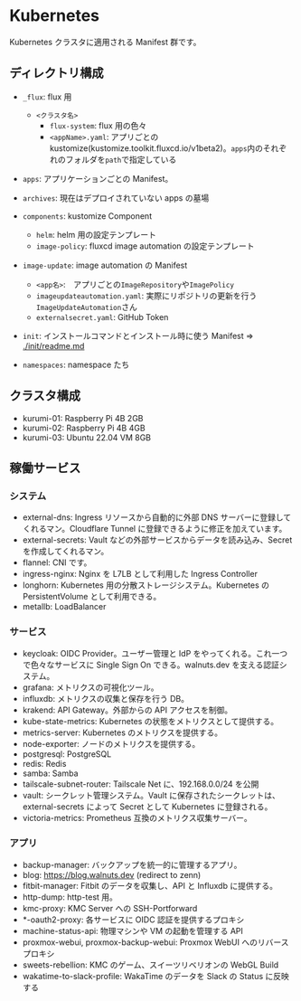 # Kubernetes

Kubernetes クラスタに適用される Manifest 群です。

## ディレクトリ構成

- `_flux`: flux 用
  - `<クラスタ名>`
    - `flux-system`: flux 用の色々
    - `<appName>.yaml`: アプリごとの kustomize(kustomize.toolkit.fluxcd.io/v1beta2)。`apps`内のそれぞれのフォルダを`path`で指定している
- `apps`: アプリケーションごとの Manifest。
- `archives`: 現在はデプロイされていない apps の墓場
- `components`: kustomize Component
  - `helm`: helm 用の設定テンプレート
  - `image-policy`: fluxcd image automation の設定テンプレート
- `image-update`: image automation の Manifest

  - `<app名>`:　アプリごとの`ImageRepository`や`ImagePolicy`
  - `imageupdateautomation.yaml`: 実際にリポジトリの更新を行う`ImageUpdateAutomation`さん
  - `externalsecret.yaml`: GitHub Token

- `init`: インストールコマンドとインストール時に使う Manifest ⇒ [./init/readme.md](./init/readme.md)
- `namespaces`: namespace たち

## クラスタ構成

- kurumi-01: Raspberry Pi 4B 2GB
- kurumi-02: Raspberry Pi 4B 4GB
- kurumi-03: Ubuntu 22.04 VM 8GB

## 稼働サービス

### システム

- external-dns: Ingress リソースから自動的に外部 DNS サーバーに登録してくれるマン。Cloudflare Tunnel に登録できるように修正を加えています。
- external-secrets: Vault などの外部サービスからデータを読み込み、Secret を作成してくれるマン。
- flannel: CNI です。
- ingress-nginx: Nginx を L7LB として利用した Ingress Controller
- longhorn: Kubernetes 用の分散ストレージシステム。Kubernetes の PersistentVolume として利用できる。
- metallb: LoadBalancer

### サービス

- keycloak: OIDC Provider。ユーザー管理と IdP をやってくれる。これ一つで色々なサービスに Single Sign On できる。walnuts.dev を支える認証システム。
- grafana: メトリクスの可視化ツール。
- influxdb: メトリクスの収集と保存を行う DB。
- krakend: API Gateway。外部からの API アクセスを制御。
- kube-state-metrics: Kubernetes の状態をメトリクスとして提供する。
- metrics-server: Kubernetes のメトリクスを提供する。
- node-exporter: ノードのメトリクスを提供する。
- postgresql: PostgreSQL
- redis: Redis
- samba: Samba
- tailscale-subnet-router: Tailscale Net に、192.168.0.0/24 を公開
- vault: シークレット管理システム。Vault に保存されたシークレットは、external-secrets によって Secret として Kubernetes に登録される。
- victoria-metrics: Prometheus 互換のメトリクス収集サーバー。

### アプリ

- backup-manager: バックアップを統一的に管理するアプリ。
- blog: <https://blog.walnuts.dev> (redirect to zenn)
- fitbit-manager: Fitbit のデータを収集し、API と Influxdb に提供する。
- http-dump: http-test 用。
- kmc-proxy: KMC Server への SSH-Portforward
- \*-oauth2-proxy: 各サービスに OIDC 認証を提供するプロキシ
- machine-status-api: 物理マシンや VM の起動を管理する API
- proxmox-webui, proxmox-backup-webui: Proxmox WebUI へのリバースプロキシ
- sweets-rebellion: KMC のゲーム、スイーツリベリオンの WebGL Build
- wakatime-to-slack-profile: WakaTime のデータを Slack の Status に反映する
